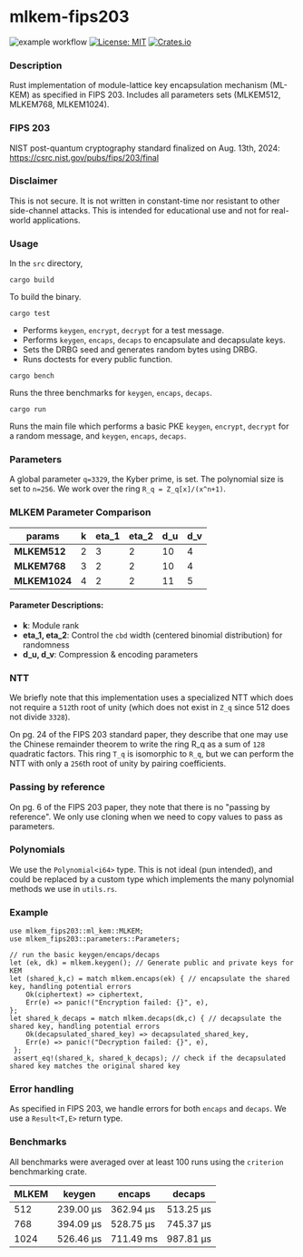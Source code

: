 # mlkem-fips203

![example workflow](https://github.com/lattice-based-cryptography/ml-kem/actions/workflows/basic.yml/badge.svg)
[![License: MIT](https://img.shields.io/badge/License-MIT-brightgreen.svg)](https://opensource.org/licenses/MIT)
[![Crates.io](https://img.shields.io/crates/v/mlkem-fips203.svg)](https://crates.io/crates/mlkem-fips203)

### Description

Rust implementation of module-lattice key encapsulation mechanism (ML-KEM) as specified in FIPS 203. Includes all parameters sets (MLKEM512, MLKEM768, MLKEM1024).

### FIPS 203

NIST post-quantum cryptography standard finalized on Aug. 13th, 2024: https://csrc.nist.gov/pubs/fips/203/final

### Disclaimer

This is not secure. It is not written in constant-time nor resistant to other side-channel attacks. This is intended for educational use and not for real-world applications.

### Usage

 In the `src` directory,

`cargo build`

To build the binary.

`cargo test`

- Performs `keygen`, `encrypt`, `decrypt` for a test message.
- Performs `keygen`, `encaps`, `decaps` to encapsulate and decapsulate keys.
- Sets the DRBG seed and generates random bytes using DRBG.
- Runs doctests for every public function.

`cargo bench`

Runs the three benchmarks for `keygen`, `encaps`, `decaps`.

`cargo run`

Runs the main file which performs a basic PKE `keygen`, `encrypt`, `decrypt` for a random message, and `keygen`, `encaps`, `decaps`.

### Parameters

A global parameter `q=3329`, the Kyber prime, is set. The polynomial size is set to `n=256`. We work over the ring `R_q = Z_q[x]/(x^n+1)`.

### MLKEM Parameter Comparison  

| params     | k  | eta_1 | eta_2 | d_u | d_v |  
|------------|----|-------|-------|-----|-----|  
| **MLKEM512**  | 2  | 3     | 2     | 10  | 4   |  
| **MLKEM768**  | 3  | 2     | 2     | 10  | 4   |  
| **MLKEM1024** | 4  | 2     | 2     | 11  | 5   |  

#### Parameter Descriptions:

- **k**: Module rank  
- **eta_1, eta_2**: Control the `cbd` width (centered binomial distribution) for randomness  
- **d_u, d_v**: Compression & encoding parameters

### NTT

We briefly note that this implementation uses a specialized NTT which does not require a `512`th root of unity (which does not exist in `Z_q` since 512 does not divide `3328`). 

On pg. 24 of the FIPS 203 standard paper, they describe that one may use the Chinese remainder theorem to write the ring R_q as a sum of `128` quadratic factors. This ring `T_q` is isomorphic to `R_q`, but we can perform the NTT with only a `256`th root of unity by pairing coefficients.

### Passing by reference

On pg. 6 of the FIPS 203 paper, they note that there is no "passing by reference". We only use cloning when we need to copy values to pass as parameters.

### Polynomials

We use the `Polynomial<i64>` type. This is not ideal (pun intended), and could be replaced by a custom type which implements the many polynomial methods we use in `utils.rs`.

### Example

```
use mlkem_fips203::ml_kem::MLKEM;
use mlkem_fips203::parameters::Parameters;

// run the basic keygen/encaps/decaps
let (ek, dk) = mlkem.keygen(); // Generate public and private keys for KEM
let (shared_k,c) = match mlkem.encaps(ek) { // encapsulate the shared key, handling potential errors
    Ok(ciphertext) => ciphertext,
    Err(e) => panic!("Encryption failed: {}", e),
};
let shared_k_decaps = match mlkem.decaps(dk,c) { // decapsulate the shared key, handling potential errors
    Ok(decapsulated_shared_key) => decapsulated_shared_key,
    Err(e) => panic!("Decryption failed: {}", e),
 };
 assert_eq!(shared_k, shared_k_decaps); // check if the decapsulated shared key matches the original shared key
```

### Error handling

As specified in FIPS 203, we handle errors for both `encaps` and `decaps`. We use a `Result<T,E>` return type.

### Benchmarks

All benchmarks were averaged over at least 100 runs using the `criterion` benchmarking crate.

 MLKEM | keygen    | encaps    | decaps    |
-------|-----------|-----------|-----------|
 512   | 239.00 µs | 362.94 µs | 513.25 µs |
 768   | 394.09 µs | 528.75 µs | 745.37 µs |
 1024  | 526.46 µs | 711.49 ms | 987.81 µs |
